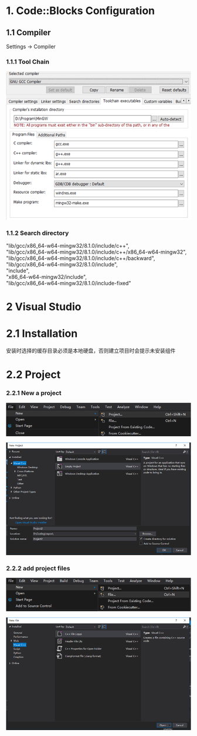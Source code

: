 # 1. Code::Blocks Configuration

## 1.1 Compiler

Settings -&gt; Compiler

### 1.1.1 Tool Chain

![1552399495254](./assets/1552399495254.png)

### 1.1.2 Search directory

"lib/gcc/x86\_64-w64-mingw32/8.1.0/include/c++",  
"lib/gcc/x86\_64-w64-mingw32/8.1.0/include/c++/x86\_64-w64-mingw32",  
"lib/gcc/x86\_64-w64-mingw32/8.1.0/include/c++/backward",  
"lib/gcc/x86\_64-w64-mingw32/8.1.0/include",  
 "include",  
 "x86\_64-w64-mingw32/include",  
 "lib/gcc/x86\_64-w64-mingw32/8.1.0/include-fixed"

# 2 Visual Studio

# 2.1 Installation

安装时选择的缓存目录必须是本地硬盘，否则建立项目时会提示未安装组件

# 2.2 Project

### 2.2.1 New a project 

![空项目](./assets/1552541497338.png) 

![1552541530268](./assets/1552541530268.png)

### 2.2.2 add project files

![新建文件](./assets/1552541692540.png)

![1552541739363](./assets/1552541739363.png)